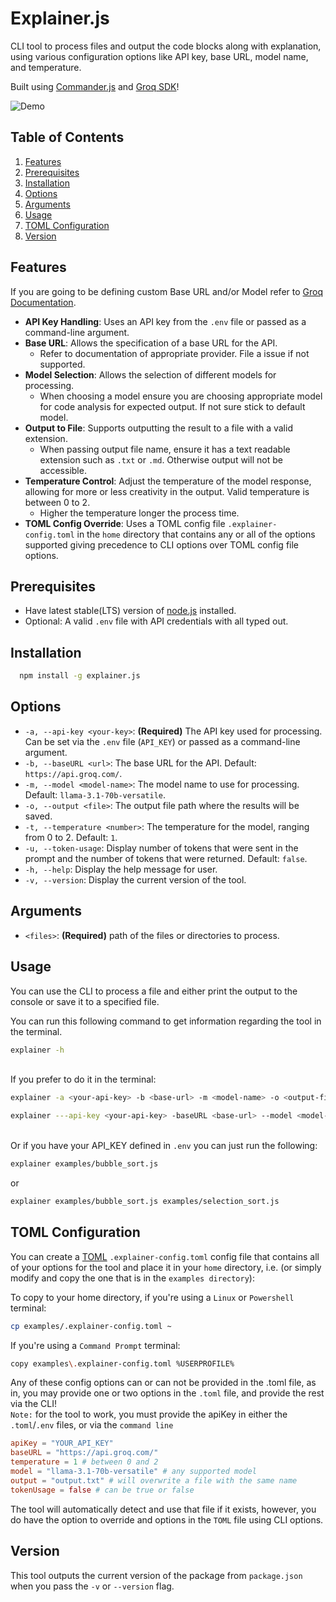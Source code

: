 # Explainer.js

CLI tool to process files and output the code blocks along with explanation, using various configuration options like API key, base URL, model name, and temperature.

Built using [Commander.js](https://www.npmjs.com/package/commander) and [Groq SDK](https://console.groq.com/docs/libraries)!

![Demo](https://github.com/user-attachments/assets/3ba2bdcb-a5a9-4b5a-bca2-d773a7dc75d8)

## Table of Contents

1. [Features](#features)
2. [Prerequisites](#prerequisites)
3. [Installation](#installation)
4. [Options](#options)
5. [Arguments](#arguments)
6. [Usage](#usage)
7. [TOML Configuration](#toml-configuration)
8. [Version](#version)

## Features

If you are going to be defining custom Base URL and/or Model refer to [Groq Documentation](https://console.groq.com/docs/quickstart).

- **API Key Handling**: Uses an API key from the `.env` file or passed as a command-line argument.
- **Base URL**: Allows the specification of a base URL for the API.
  - Refer to documentation of appropriate provider. File a issue if not supported.
- **Model Selection**: Allows the selection of different models for processing.
  - When choosing a model ensure you are choosing appropriate model for code analysis for expected output. If not sure stick to default model.
- **Output to File**: Supports outputting the result to a file with a valid extension.
  - When passing output file name, ensure it has a text readable extension such as `.txt` or `.md`. Otherwise output will not be accessible.
- **Temperature Control**: Adjust the temperature of the model response, allowing for more or less creativity in the output. Valid temperature is between 0 to 2.
  - Higher the temperature longer the process time.
- **TOML Config Override**: Uses a TOML config file `.explainer-config.toml` in the `home` directory that contains any or all of the options supported giving precedence to CLI options over TOML config file options.

## Prerequisites

- Have latest stable(LTS) version of [node.js](https://nodejs.org/en) installed.
- Optional: A valid `.env` file with API credentials with all typed out.

## Installation

```bash
  npm install -g explainer.js
```

## Options

- `-a, --api-key <your-key>`: **(Required)** The API key used for processing. Can be set via the `.env` file (`API_KEY`) or passed as a command-line argument.
- `-b, --baseURL <url>`: The base URL for the API. Default: `https://api.groq.com/`.
- `-m, --model <model-name>`: The model name to use for processing. Default: `llama-3.1-70b-versatile`.
- `-o, --output <file>`: The output file path where the results will be saved.
- `-t, --temperature <number>`: The temperature for the model, ranging from 0 to 2. Default: `1`.
- `-u, --token-usage`: Display number of tokens that were sent in the prompt and the number of tokens that were returned. Default: `false`.
- `-h, --help`: Display the help message for user.
- `-v, --version`: Display the current version of the tool.

## Arguments

- `<files>`: **(Required)** path of the files or directories to process.

## Usage

You can use the CLI to process a file and either print the output to the console or save it to a specified file.

You can run this following command to get information regarding the tool in the terminal.

```bash
explainer -h
```

\
If you prefer to do it in the terminal:

```bash
explainer -a <your-api-key> -b <base-url> -m <model-name> -o <output-file> -t <number> <file-path>
```

```bash
explainer ---api-key <your-api-key> -baseURL <base-url> --model <model-name> --output <output-file> ----temperature <number> <file-path>
```

\
Or if you have your API_KEY defined in `.env` you can just run the following:

```bash
explainer examples/bubble_sort.js
```

or

```bash
explainer examples/bubble_sort.js examples/selection_sort.js
```

## TOML Configuration

You can create a [TOML](https://toml.io/en/) `.explainer-config.toml` config file that contains all of your options for the tool and place it in your `home` directory, i.e. (or simply modify and copy the one that is in the `examples directory`):

To copy to your home directory, if you're using a `Linux` or `Powershell` terminal:

```bash
cp examples/.explainer-config.toml ~
```

If you're using a `Command Prompt` terminal:

```bash
copy examples\.explainer-config.toml %USERPROFILE%
```

Any of these config options can or can not be provided in the .toml file, as in, you may provide one or two options in the `.toml` file, and provide the rest via the CLI!  
`Note:` for the tool to work, you must provide the apiKey in either the `.toml`/`.env` files, or via the `command line`

```toml
apiKey = "YOUR_API_KEY"
baseURL = "https://api.groq.com/"
temperature = 1 # between 0 and 2
model = "llama-3.1-70b-versatile" # any supported model
output = "output.txt" # will overwrite a file with the same name
tokenUsage = false # can be true or false
```

The tool will automatically detect and use that file if it exists, however, you do have the option to override and options in the `TOML` file using CLI options.

## Version

This tool outputs the current version of the package from `package.json` when you pass the `-v` or `--version` flag.
